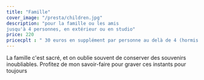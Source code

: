 ```yaml
---
title: "Famille"
cover_image: "/presta/children.jpg"
description: "pour la famille ou les amis
jusqu'à 4 personnes, en extérieur ou en studio"
price: 220
pricecplt : " 30 euros en supplément par personne au delà de 4 (hormis enfant jusqu'à 2 ans)"
---
```


La famille c'est sacré, et on oublie souvent de conserver des souvenirs inoubliables. Profitez de mon savoir-faire pour graver ces instants pour toujours
